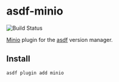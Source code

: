 # asdf-minio
![Build Status](https://github.com/aeons/asdf-minio/actions/workflows/test.yml/badge.svg)

[Minio](https://docs.min.io/) plugin for the [asdf](https://asdf-vm.com/) version manager.

## Install

```
asdf plugin add minio
```

